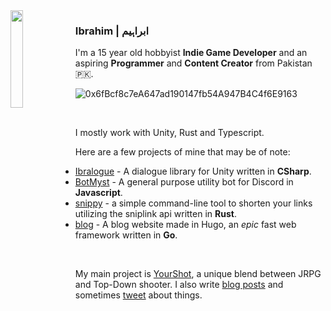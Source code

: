 <img align="left" width=20% height=20% src="https://i.ibb.co/x6cZFyk/11072009254.jpg">

### Ibrahim | ابراہیم


I'm a 15 year old hobbyist **Indie Game Developer** and an aspiring **Programmer** and **Content Creator** from Pakistan 🇵🇰.

![0x6fBcf8c7eA647ad190147fb54A947B4C4f6E9163](https://img.shields.io/badge/eth%20-0x6fBcf8c7eA647ad190147fb54A947B4C4f6E9163-%23434871)

<br>

I mostly work with Unity, Rust and Typescript.

Here are a few projects of mine that may be of note:

- [Ibralogue](https://github.com/ibra/Ibralogue) - A dialogue library for Unity written in **CSharp**.
- [BotMyst](https://github.com/BotMyst/BotMystRevival) - A general purpose utility bot for Discord in **Javascript**.
- [snippy](https://github.com/ibra/snippy) - a simple command-line tool to shorten your links utilizing the sniplink api written in **Rust**.
- [blog](https://github.com/ibra/blog) - A blog website made in Hugo, an *epic* fast web framework written in **Go**.
<br> 

My main project is [YourShot](https://playyourshot.com), a unique blend between JRPG and Top-Down shooter. I also write [blog posts](https://ibrahim.thedev.id) and sometimes [tweet](https://twitter.com/minidevz) about things.
